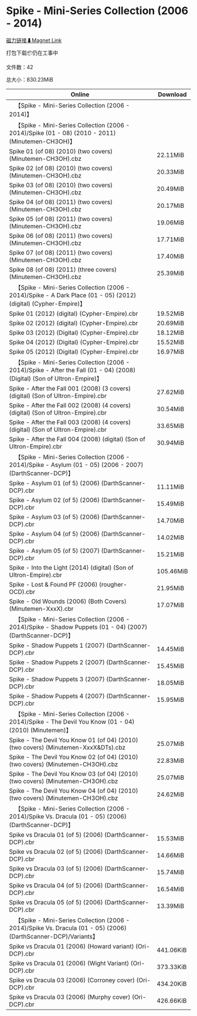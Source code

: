# Spike - Mini-Series Collection (2006 - 2014)

[磁力链接⬇Magnet Link](magnet:?xt=urn:btih:bf472f881c87a73f5ea5bd7cb1473f05c400d532&dn=Spike%20-%20Mini-Series%20Collection%20%282006%20-%202014%29)

打包下载📦仍在工事中

文件数：42

总大小：830.23MiB

Online | Download
--- | ---
&emsp;【Spike - Mini-Series Collection (2006 - 2014)】 | 
&emsp;【Spike - Mini-Series Collection (2006 - 2014)/Spike (01 - 08) (2010 - 2011) (Minutemen-CH3OH)】 | 
Spike 01 (of 08) (2010) (two covers) (Minutemen-CH3OH).cbz | 22.11MiB
Spike 02 (of 08) (2010) (two covers) (Minutemen-CH3OH).cbz | 20.33MiB
Spike 03 (of 08) (2010) (two covers) (Minutemen-CH3OH).cbz | 20.49MiB
Spike 04 (of 08) (2011) (two covers) (Minutemen-CH3OH).cbz | 20.17MiB
Spike 05 (of 08) (2011) (two covers) (Minutemen-CH3OH).cbz | 19.06MiB
Spike 06 (of 08) (2011) (two covers) (Minutemen-CH3OH).cbz | 17.71MiB
Spike 07 (of 08) (2011) (two covers) (Minutemen-CH3OH).cbz | 17.40MiB
Spike 08 (of 08) (2011) (three covers) (Minutemen-CH3OH).cbz | 25.39MiB
&emsp;【Spike - Mini-Series Collection (2006 - 2014)/Spike - A Dark Place (01 - 05) (2012) (digital) (Cypher-Empire)】 | 
Spike 01 (2012) (digital) (Cypher-Empire).cbr | 19.52MiB
Spike 02 (2012) (digital) (Cypher-Empire).cbr | 20.69MiB
Spike 03 (2012) (Digital) (Cypher-Empire).cbr | 18.12MiB
Spike 04 (2012) (Digital) (Cypher-Empire).cbr | 15.52MiB
Spike 05 (2012) (Digital) (Cypher-Empire).cbr | 16.97MiB
&emsp;【Spike - Mini-Series Collection (2006 - 2014)/Spike - After the Fall (01 - 04) (2008) (Digital) (Son of Ultron-Empire)】 | 
Spike - After the Fall 001 (2008) (3 covers) (digital) (Son of Ultron-Empire).cbr | 27.62MiB
Spike - After the Fall 002 (2008) (4 covers) (digital) (Son of Ultron-Empire).cbr | 30.54MiB
Spike - After the Fall 003 (2008) (4 covers) (digital) (Son of Ultron-Empire).cbr | 33.65MiB
Spike - After the Fall 004 (2008) (digital) (Son of Ultron-Empire).cbr | 30.94MiB
&emsp;【Spike - Mini-Series Collection (2006 - 2014)/Spike - Asylum (01 - 05) (2006 - 2007) (DarthScanner-DCP)】 | 
Spike - Asylum 01 (of 5) (2006) (DarthScanner-DCP).cbr | 11.11MiB
Spike - Asylum 02 (of 5) (2006) (DarthScanner-DCP).cbr | 15.49MiB
Spike - Asylum 03 (of 5) (2006) (DarthScanner-DCP).cbr | 14.70MiB
Spike - Asylum 04 (of 5) (2006) (DarthScanner-DCP).cbr | 14.02MiB
Spike - Asylum 05 (of 5) (2007) (DarthScanner-DCP).cbr | 15.21MiB
Spike - Into the Light (2014) (digital) (Son of Ultron-Empire).cbr | 105.46MiB
Spike - Lost & Found PF (2006) (rougher-OCD).cbr | 21.95MiB
Spike - Old Wounds (2006) (Both Covers) (Minutemen-XxxX).cbr | 17.07MiB
&emsp;【Spike - Mini-Series Collection (2006 - 2014)/Spike - Shadow Puppets (01 - 04) (2007) (DarthScanner-DCP)】 | 
Spike - Shadow Puppets 1 (2007) (DarthScanner-DCP).cbr | 14.45MiB
Spike - Shadow Puppets 2 (2007) (DarthScanner-DCP).cbr | 15.45MiB
Spike - Shadow Puppets 3 (2007) (DarthScanner-DCP).cbr | 18.05MiB
Spike - Shadow Puppets 4 (2007) (DarthScanner-DCP).cbr | 15.95MiB
&emsp;【Spike - Mini-Series Collection (2006 - 2014)/Spike - The Devil You Know (01 - 04) (2010) (Minutemen)】 | 
Spike - The Devil You Know 01 (of 04) (2010) (two covers) (Minutemen-XxxX&DTs).cbz | 25.07MiB
Spike - The Devil You Know 02 (of 04) (2010) (two covers) (Minutemen-CH3OH).cbz | 22.83MiB
Spike - The Devil You Know 03 (of 04) (2010) (two covers) (Minutemen-CH3OH).cbz | 25.07MiB
Spike - The Devil You Know 04 (of 04) (2010) (two covers) (Minutemen-CH3OH).cbz | 24.62MiB
&emsp;【Spike - Mini-Series Collection (2006 - 2014)/Spike Vs. Dracula (01 - 05) (2006) (DarthScanner-DCP)】 | 
Spike vs Dracula 01 (of 5) (2006) (DarthScanner-DCP).cbr | 15.53MiB
Spike vs Dracula 02 (of 5) (2006) (DarthScanner-DCP).cbr | 14.66MiB
Spike vs Dracula 03 (of 5) (2006) (DarthScanner-DCP).cbr | 15.74MiB
Spike vs Dracula 04 (of 5) (2006) (DarthScanner-DCP).cbr | 16.54MiB
Spike vs Dracula 05 (of 5) (2006) (DarthScanner-DCP).cbr | 13.39MiB
&emsp;【Spike - Mini-Series Collection (2006 - 2014)/Spike Vs. Dracula (01 - 05) (2006) (DarthScanner-DCP)/Variants】 | 
Spike vs Dracula 01 (2006) (Howard variant) (Ori-DCP).cbr | 441.06KiB
Spike vs Dracula 01 (2006) (Wight Variant) (Ori-DCP).cbr | 373.33KiB
Spike vs Dracula 03 (2006) (Corroney cover) (Ori-DCP).cbr | 434.20KiB
Spike vs Dracula 03 (2006) (Murphy cover) (Ori-DCP).cbr | 426.66KiB